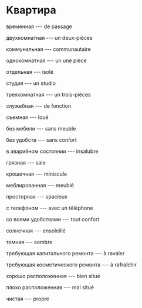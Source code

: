 # Kвартира
временная --- de passage



двухкомнатная --- un deux-pièces



коммунальная --- communautaire



однокомнатная --- un une pièce



отдельная --- isolé



студия --- un studio



трехкомнатная --- un trois-pièces



служебная --- de fonction



съемная --- loué



без мебели --- sans meuble



без удобств --- sans confort



в аварийном состоянии --- insalubre



грязная --- sale



крошечная --- miniscule



меблированная --- meublé



просторная --- spacieux



с телефоном --- avec un téléphone



со всеми удобствами --- tout confort



солнечная --- ensoleillé



темная --- sombre



требующая капитального ремонта --- à ravaler



требующая косметического ремонта --- à rafraîchir



хорошо расположенная --- bien situé



плохо расположенная --- mal situé



чистая --- propre